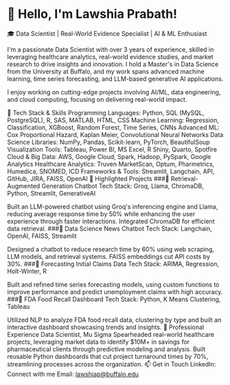 # 👋 Hello, I'm Lawshia Prabath!

🎓 Data Scientist | Real-World Evidence Specialist | AI & ML Enthusiast

I'm a passionate Data Scientist with over 3 years of experience, skilled in leveraging healthcare analytics, real-world evidence studies, and market research to drive insights and innovation. I hold a Master's in Data Science from the University at Buffalo, and my work spans advanced machine learning, time series forecasting, and LLM-based generative AI applications.

I enjoy working on cutting-edge projects involving AI/ML, data engineering, and cloud computing, focusing on delivering real-world impact.

🔧 Tech Stack & Skills
Programming Languages: Python, SQL (MySQL, PostgreSQL), R, SAS, MATLAB, HTML, CSS
Machine Learning: Regression, Classification, XGBoost, Random Forest, Time Series, CNNs
Advanced ML: Cox Proportional Hazard, Kaplan Meier, Convolutional Neural Networks
Data Science Libraries: NumPy, Pandas, Scikit-learn, PyTorch, BeautifulSoup
Visualization Tools: Tableau, Power BI, MS Excel, R Shiny, Quarto, Spotfire
Cloud & Big Data: AWS, Google Cloud, Spark, Hadoop, PySpark, Google Analytics
Healthcare Analytics: Truven MarketScan, Optum, Pharmetrics, Humedica, SNOMED, ICD
Frameworks & Tools: Streamlit, Langchain, API, GitHub, JIRA, FAISS, OpenAI
🚀 Highlighted Projects
###🔹 Retrieval-Augmented Generation Chatbot
Tech Stack: Groq, Llama, ChromaDB, Python, Streamlit, GenerativeAI

Built an LLM-powered chatbot using Groq's inferencing engine and Llama, reducing average response time by 50% while enhancing the user experience through faster interactions. Integrated ChromaDB for efficient data retrieval.
###🔹 Data Science News Chatbot
Tech Stack: Langchain, OpenAI, FAISS, Streamlit

Designed a chatbot to reduce research time by 60% using web scraping, LLM models, and retrieval systems. FAISS embeddings cut API costs by 30%.
###🔹 Forecasting Initial Claims Data
Tech Stack: ARIMA, Regression, Holt-Winter, R

Built and refined time series forecasting models, using custom functions to improve performance and predict unemployment claims with high accuracy.
###🔹 FDA Food Recall Dashboard
Tech Stack: Python, K Means Clustering, Tableau

Utilized NLP to analyze FDA food recall data, clustering by type and built an interactive dashboard showcasing trends and insights.
🌟 Professional Experience
Data Scientist, Mu Sigma
Spearheaded real-world healthcare projects, leveraging market data to identify $10M+ in savings for pharmaceutical clients through predictive modeling and analysis.
Built reusable Python dashboards that cut project turnaround times by 70%, streamlining processes across the organization.
📫 Get in Touch
LinkedIn: Connect with me
Email: lawshiap@buffalo.edu
